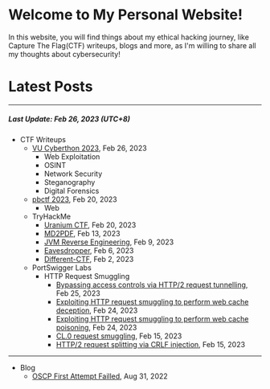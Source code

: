 # Welcome to My Personal Website!

In this website, you will find things about my ethical hacking journey, like Capture The Flag(CTF) writeups, blogs and more, as I'm willing to share all my thoughts about cybersecurity!

# Latest Posts

* * *
##### Last Update: Feb 26, 2023 (UTC+8)

- CTF Writeups
	- [VU Cyberthon 2023](https://siunam321.github.io/ctf/VU-Cyberthon-2023/), Feb 26, 2023
		- Web Exploitation
		- OSINT
		- Network Security
		- Steganography
		- Digital Forensics
	- [pbctf 2023](https://siunam321.github.io/ctf/pbctf-2023/), Feb 20, 2023
		- Web
	- TryHackMe
		- [Uranium CTF](https://siunam321.github.io/ctf/tryhackme/Uranium-CTF), Feb 20, 2023
		- [MD2PDF](https://siunam321.github.io/ctf/tryhackme/MD2PDF), Feb 13, 2023
		- [JVM Reverse Engineering](https://siunam321.github.io/ctf/tryhackme/JVM-Reverse-Engineering), Feb 9, 2023
		- [Eavesdropper](https://siunam321.github.io/ctf/tryhackme/Eavesdropper), Feb 6, 2023
		- [Different-CTF](https://siunam321.github.io/ctf/tryhackme/Different-CTF), Feb 2, 2023
	- PortSwigger Labs
		- HTTP Request Smuggling
			- [Bypassing access controls via HTTP/2 request tunnelling](https://siunam321.github.io/ctf/portswigger-labs/HTTP-Request-Smuggling/smuggling-18), Feb 25, 2023
			- [Exploiting HTTP request smuggling to perform web cache deception](https://siunam321.github.io/ctf/portswigger-labs/HTTP-Request-Smuggling/smuggling-17), Feb 24, 2023
			- [Exploiting HTTP request smuggling to perform web cache poisoning](https://siunam321.github.io/ctf/portswigger-labs/HTTP-Request-Smuggling/smuggling-16), Feb 24, 2023
			- [CL.0 request smuggling](https://siunam321.github.io/ctf/portswigger-labs/HTTP-Request-Smuggling/smuggling-15), Feb 15, 2023
			- [HTTP/2 request splitting via CRLF injection](https://siunam321.github.io/ctf/portswigger-labs/HTTP-Request-Smuggling/smuggling-14), Feb 15, 2023

* * *
- Blog
	- [OSCP First Attempt Failled](https://siunam321.github.io/blog/2022-08-31-OSCP-First-Attempt-Failled), Aug 31, 2022